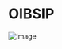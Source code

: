 # OIBSIP
![image](https://github.com/haritha-721/OIBSIP/assets/108216615/1f378803-581f-4285-8c84-aef9f282d0ec)

